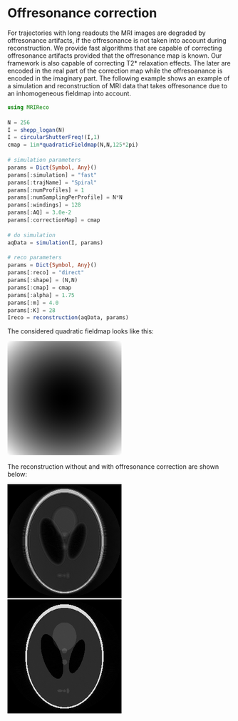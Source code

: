 # Offresonance correction

For trajectories with long readouts the MRI images are degraded by offresonance
artifacts, if the offresonance is not taken into account during reconstruction.
We provide fast algorithms that are capable of correcting offresonance
artifacts provided that the offresonance map is known. Our framework is also capable
of correcting T2* relaxation effects. The later are encoded in the real part of the
correction map while the offresoanance is encoded in the imaginary part. The
following example shows an example of a simulation and reconstruction of MRI data
that takes offresonance due to an inhomogeneous fieldmap into account.
```julia
using MRIReco

N = 256
I = shepp_logan(N)
I = circularShutterFreq!(I,1)
cmap = 1im*quadraticFieldmap(N,N,125*2pi)

# simulation parameters
params = Dict{Symbol, Any}()
params[:simulation] = "fast"
params[:trajName] = "Spiral"
params[:numProfiles] = 1
params[:numSamplingPerProfile] = N*N
params[:windings] = 128
params[:AQ] = 3.0e-2
params[:correctionMap] = cmap

# do simulation
aqData = simulation(I, params)

# reco parameters
params = Dict{Symbol, Any}()
params[:reco] = "direct"
params[:shape] = (N,N)
params[:cmap] = cmap
params[:alpha] = 1.75
params[:m] = 4.0
params[:K] = 28
Ireco = reconstruction(aqData, params)
```
The considered quadratic fieldmap looks like this:

![Phantom](./assets/fieldmap.png)

The reconstruction without and with offresonance correction are shown below:

![Phantom](./assets/fieldmapReco1.png)
![Reconstruction](./assets/fieldmapReco2.png)
